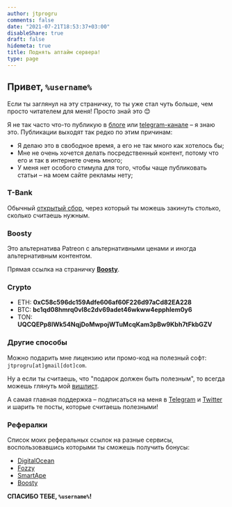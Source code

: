 ```yaml
---
author: jtprogru
comments: false
date: "2021-07-21T18:53:37+03:00"
disableShare: true
draft: false
hidemeta: true
title: Поднять аптайм сервера!
type: page
---
```


## Привет, `%username%`

Если ты заглянул на эту страничку, то ты уже стал чуть больше, чем просто читателем для меня! Просто знай это 😊

Я не так часто что-то публикую в [блоге](https://jtprog.ru) или [telegram-канале](https://ttttt.me/jtprogru_channel) – я знаю это. Публикации выходят так редко по этим причинам:

- Я делаю это в свободное время, а его не так много как хотелось бы;
- Мне не очень хочется делать посредственный контент, потому что его и так в интернете очень много;
- У меня нет особого стимула для того, чтобы чаще публиковать статьи – на моем сайте рекламы нету;

### T-Bank

Обычный [открытый сбор](https://www.tbank.ru/cf/6pTjRrvOfvZ), через который ты можешь закинуть столько, сколько считаешь нужным.

### Boosty

Это альтернатива Patreon с альтернативными ценами и иногда альтернативным контентом.

Прямая ссылка на страничку [**Boosty**](https://boosty.to/jtprogru/donate).

### Crypto

- ETH: **0xC58c596dc159Adfe606af60F226d97aCd82EA228**
- BTC: **bc1qd08hmrq0vl8c2dv69adet46wkww4epphlem0y6**
- TON: **UQCQEPp8lWk54NqjDoMwpojWTuMcqKam3pBw9Kbh7tFkbGZV**

### Другие способы

Можно подарить мне лицензию или промо-код на полезный софт: `jtprogru[at]gmail[dot]com`.

Ну а если ты считаешь, что "подарок должен быть полезным", то всегда можешь глянуть мой [вишлист](https://mywishboard.com/@jtprogru).

А самая главная поддержка – подписаться на меня в [Telegram](https://ttttt.me/jtprogru_channel) и [Twitter](https://twitter.com/jtprogru) и шарить те посты, которые считаешь полезными!

### Рефералки

Список моих реферальных ссылок на разные сервисы, воспользовавшись которыми ты сможешь получить бонусы:

- [DigitalOcean](https://m.do.co/c/915531dbfa41)
- [Fozzy](https://fozzy.com/aff.php?aff=1116)
- [SmartApe](http://www.smartape.ru/?partner=52369)
- [Boosty](https://boosty.to/jtprogru/donate)

**СПАСИБО ТЕБЕ, `%username%`!**
